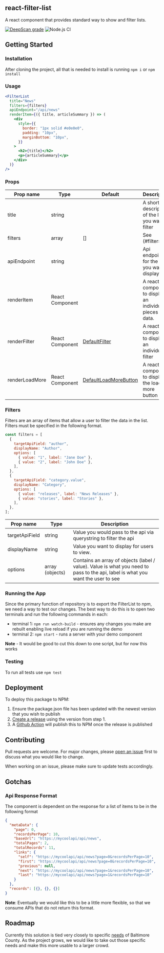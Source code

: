 ## react-filter-list

A react component that provides standard way to show and filter lists.

[![DeepScan grade](https://deepscan.io/api/teams/1744/projects/10343/branches/141653/badge/grade.svg)](https://deepscan.io/dashboard#view=project&tid=1744&pid=10343&bid=141653)
![Node.js CI](https://github.com/baltimorecounty/react-filter-list/workflows/Node.js%20CI/badge.svg)

## Getting Started

### Installation

After cloning the project, all that is needed to install is running `npm i` or
`npm install`

### Usage

```jsx
<FilterList
  title="News"
  filters={filters}
  apiEndpoint="/api/news"
  renderItem={({ title, articleSummary }) => (
    <div
      style={{
        border: "1px solid #e0e0e0",
        padding: "10px",
        marginBottom: "10px",
      }}
    >
      <h2>{title}</h2>
      <p>{articleSummary}</p>
    </div>
  )}
/>
```

### Props

| Prop name      | Type            | Default                                                            | Description                                                |
| -------------- | --------------- | ------------------------------------------------------------------ | ---------------------------------------------------------- |
| title          | string          |                                                                    | A short description of the list you want to filter         |
| filters        | array           | []                                                                 | See (#filters)                                             |
| apiEndpoint    | string          |                                                                    | Api endpoint for the data you want to display              |
| renderItem     | React Component |                                                                    | A react component to display an individual pieces of data. |
| renderFilter   | React Component | [DefaultFilter](/src/components/DefaultFilter.jsx)                 | A react component to display an individual filter          |
| renderLoadMore | React Component | [DefaultLoadMoreButton](/src/components/DefaultLoadMoreButton.jsx) | A react component to display the load more button          |

### Filters

Filters are an array of items that allow a user to filter the data in the list.
Filters must be specified in the following format.

```js
const filters = [
  {
    targetApiField: "author",
    displayName: "Author",
    options: [
      { value: "1", label: "Jane Doe" },
      { value: "2", label: "John Doe" },
    ],
  },
  {
    targetApiField: "category.value",
    displayName: "Category",
    options: [
      { value: "releases", label: "News Releases" },
      { value: "stories", label: "Stories" },
    ],
  },
];
```

| Prop name      | Type            | Description                                                                                                                     |
| -------------- | --------------- | ------------------------------------------------------------------------------------------------------------------------------- |
| targetApiField | string          | Value you would pass to the api via querystring to filter the api                                                               |
| displayName    | string          | Value you want to display for users to view.                                                                                    |
| options        | array (objects) | Contains an array of objects (label / value). Value is what you need to pass to the api, label is what you want the user to see |

### Running the App

Since the primary function of repository is to export the FilterList to npm, we
need a way to test our changes. The best way to do this is to open two terminals
and run the following commands in each:

- terminal 1: `npm run watch-build` - ensures any changes you make are rebuilt
  enabling live reload if you are running the demo
- terminal 2: `npm start` - runs a server with your demo component

**Note** - It would be good to cut this down to one script, but for now this
works

### Testing

To run all tests use `npm test`

## Deployment

To deploy this package to NPM:

1. Ensure the package.json file has been updated with the newest version that you wish to publish
2. [Create a release](https://github.com/baltimorecounty/react-filter-list/releases/new) using the version from step 1.
3. A [Github Action](https://github.com/baltimorecounty/react-filter-list/actions?query=workflow%3A%22Release+to+NPM%22) will publish this to NPM once the release is published


## Contributing

Pull requests are welcome. For major changes, please
[open an issue](https://github.com/baltimorecounty/react-filter-list/issues/new)
first to discuss what you would like to change.

When working on an issue, please make sure to update tests accordingly.

## Gotchas

### Api Response Format

The component is dependent on the response for a list of items to be in the
following format

```json
{
  "metaData": {
    "page": 0,
    "recordsPerPage": 10,
    "baseUrl": "https://mycoolapi/api/news",
    "totalPages": 2,
    "totalRecords": 11,
    "links": {
      "self": "https://mycoolapi/api/news?page=0&recordsPerPage=10",
      "first": "https://mycoolapi/api/news?page=0&recordsPerPage=10",
      "previous": null,
      "next": "https://mycoolapi/api/news?page=1&recordsPerPage=10",
      "last": "https://mycoolapi/api/news?page=1&recordsPerPage=10"
    }
  },
  "records": [{}, {}, {}]
}
```

**Note**: Eventually we would like this to be a little more flexible, so that we
consume APIs that do not return this format.

## Roadmap

Currently this solution is tied very closely to specific [needs](#gotchas) of
Baltimore County. As the project grows, we would like to take out those specific
needs and make this more usable to a larger crowd.
